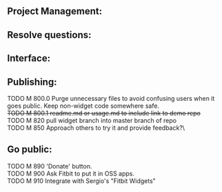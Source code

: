 Project Management:
-

Resolve questions:
-

Interface:
-

Publishing:
-
TODO M 800.0 Purge unnecessary files to avoid confusing users when it goes public. Keep non-widget code somewhere safe.\
~~TODO M 800.1 readme.md or usage.md to include link to demo repo~~\
TODO M 820 pull widget branch into master branch of repo\
TODO M 850 Approach others to try it and provide feedback?\

 Go public:
 -
TODO M 890 'Donate' button.\
TODO M 900 Ask Fitbit to put it in OSS apps.\
TODO M 910 Integrate with Sergio's "Fitbit Widgets"
